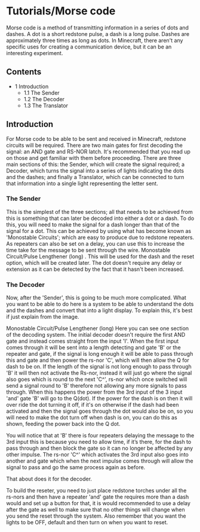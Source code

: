 # Tutorials/Morse code
Morse code is a method of transmitting information in a series of dots and dashes. A dot is a short redstone pulse, a dash is a long pulse. Dashes are approximately three times as long as dots. In Minecraft, there aren't any specific uses for creating a communication device, but it can be an interesting experiment.

## Contents
- 1 Introduction
	- 1.1 The Sender
	- 1.2 The Decoder
	- 1.3 The Translator

## Introduction
For Morse code to be able to be sent and received in Minecraft, redstone circuits will be required. There are two main gates for first decoding the signal: an AND gate and RS-NOR latch. It's recommended that you read up on those and get familiar with them before proceeding. There are three main sections of this: the Sender, which will create the signal required; a Decoder, which turns the signal into a series of lights indicating the dots and the dashes; and finally a Translator, which can be connected to turn that information into a single light representing the letter sent.

### The Sender

This is the simplest of the three sections; all that needs to be achieved from this is something that can later be decoded into either a dot or a dash. To do this, you will need to make the signal for a dash longer than that of the signal for a dot. This can be achieved by using what has become known as 'Monostable Circuits'; which are easy to produce due to redstone repeaters. As repeaters can also be set on a delay, you can use this to increase the time take for the message to be sent through the wire. 
Monostable Circuit/Pulse Lengthener (long)
. This will be used for the dash and the reset option, which will be created later. The dot doesn't require any delay or extension as it can be detected by the fact that it hasn't been increased.

### The Decoder
Now, after the 'Sender', this is going to be much more complicated. What you want to be able to do here is a system to be able to understand the dots and the dashes and convert that into a light display. To explain this, it's best if just explain from the image.

Monostable Circuit/Pulse Lengthener (long)
Here you can see one section of the decoding system. The initial decoder doesn't require the first AND gate and instead comes straight from the input 'I'. When the first input comes through it will be sent into a length detecting and gate 'B' or the repeater and gate, if the signal is long enough it will be able to pass through this and gate and then power the rs-nor 'C', which will then allow the Q for dash to be on. If the length of the signal is not long enough to pass through 'B' it will then not activate the Rs-nor, instead it will just go where the signal also goes which is round to the next 'C^', rs-nor which once switched will send a signal round to 'B' therefore not allowing any more signals to pass through. When this happens the power from the 3rd input of the 3 input 'and' gate 'B' will go to the Q(dot). If the power for the dash is on then it will over ride the dot turning it off, if it's on otherwise if the dash had been activated and then the signal goes through the dot would also be on, so you will need to make the dot turn off when dash is on, you can do this as shown, feeding the power back into the Q dot.

You will notice that at 'B' there is four repeaters delaying the message to the 3rd input this is because you need to allow time, if it’s there, for the dash to pass through and then block the gate so it can no longer be affected by any other impulse. The rs-nor 'C^' which activates the 3rd input also goes into another and gate which when the next impulse comes through will allow the signal to pass and go the same process again as before.

That about does it for the decoder.

To build the reseter, you need to just place redstone torches under all the rs-nors and then have a repeater 'and' gate the requires more than a dash would and set up a button for that, it is would recommended to use a delay after the gate as well to make sure that no other things will change when you send the reset through the system. Also remember that you want the lights to be OFF, default and then turn on when you want to reset.

